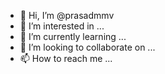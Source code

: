 - 👋 Hi, I’m @prasadmmv
- 👀 I’m interested in ...
- 🌱 I’m currently learning ...
- 💞️ I’m looking to collaborate on ...
- 📫 How to reach me ...

<!---
prasadmmv/prasadmmv is a ✨ special ✨ repository because its `README.md` (this file) appears on your GitHub profile.
You can click the Preview link to take a look at your changes.
--->
